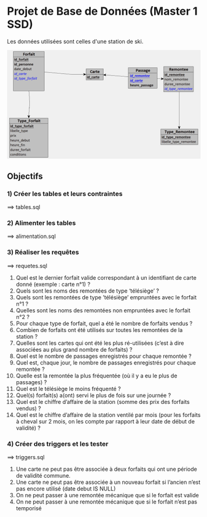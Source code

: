 # Projet de Base de Données (Master 1 SSD)

Les données utilisées sont celles d'une station de ski.

![Modèle logique des données](MLD.png)

## Objectifs

### 1) Créer les tables et leurs contraintes

==> tables.sql

### 2) Alimenter les tables

==> alimentation.sql

### 3) Réaliser les requêtes

==> requetes.sql

1) Quel est le dernier forfait valide correspondant à un identifiant de carte donné (exemple : carte n°1) ?
2) Quels sont les noms des remontées de type ‘télésiège’ ?
3) Quels sont les remontées de type ’télésiège’ empruntées avec le forfait n°1 ?
4) Quelles sont les noms des remontées non empruntées avec le forfait n°2 ?
5) Pour chaque type de forfait, quel a été le nombre de forfaits vendus ?
6) Combien de forfaits ont été utilisés sur toutes les remontées de la station ?
7) Quelles sont les cartes qui ont été les plus ré-utilisées (c’est à dire associées au plus grand nombre de forfaits) ?
8) Quel est le nombre de passages enregistrés pour chaque remontée ?
9) Quel est, chaque jour, le nombre de passages enregistrés pour chaque remontée ?
10) Quelle est la remontée la plus fréquentée (où il y a eu le plus de passages) ?
11) Quel est le télésiège le moins fréquenté ?
12) Quel(s) forfait(s) a(ont) servi le plus de fois sur une journée ?
13) Quel est le chiffre d’affaire de la station (somme des prix des forfaits vendus) ?
14) Quel est le chiffre d’affaire de la station ventilé par mois (pour les forfaits à cheval sur 2 mois, on les compte par rapport à leur date de début de validité) ?

### 4) Créer des triggers et les tester

==> triggers.sql

1) Une carte ne peut pas être associée à deux forfaits qui ont une période de validité commune.
2) Une carte ne peut pas être associée à un nouveau forfait si l’ancien n’est pas encore utilisé (date debut IS NULL)
3) On ne peut passer à une remontée mécanique que si le forfait est valide
4) On ne peut passer à une remontée mécanique que si le forfait n’est pas temporisé

